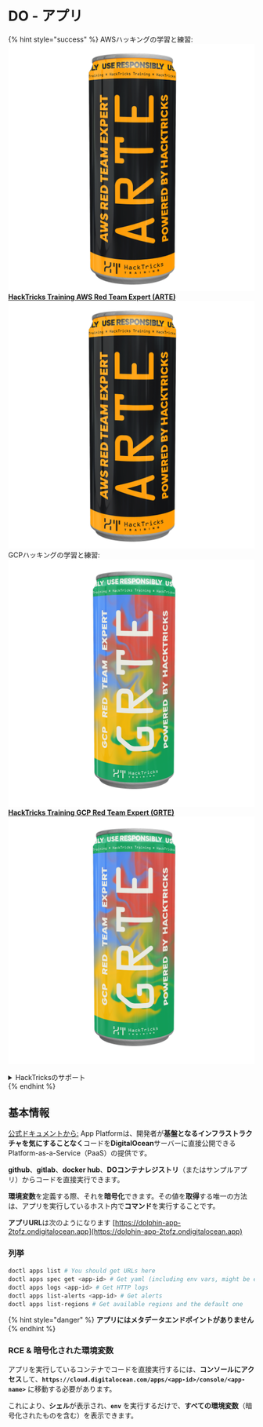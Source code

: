 # DO - アプリ

{% hint style="success" %}
AWSハッキングの学習と練習:<img src="/.gitbook/assets/image.png" alt="" data-size="line">[**HackTricks Training AWS Red Team Expert (ARTE)**](https://training.hacktricks.xyz/courses/arte)<img src="/.gitbook/assets/image.png" alt="" data-size="line">\
GCPハッキングの学習と練習: <img src="/.gitbook/assets/image (2).png" alt="" data-size="line">[**HackTricks Training GCP Red Team Expert (GRTE)**<img src="/.gitbook/assets/image (2).png" alt="" data-size="line">](https://training.hacktricks.xyz/courses/grte)

<details>

<summary>HackTricksのサポート</summary>

* [**サブスクリプションプラン**](https://github.com/sponsors/carlospolop)をチェック！
* 💬 [**Discordグループ**](https://discord.gg/hRep4RUj7f)に**参加**または[**telegramグループ**](https://t.me/peass)に参加するか、**Twitter** 🐦 [**@hacktricks\_live**](https://twitter.com/hacktricks\_live)を**フォロー**してください。
* **HackTricks**と**HackTricks Cloud**のgithubリポジトリにPRを提出して**ハッキングトリックを共有**してください。

</details>
{% endhint %}

## 基本情報

[公式ドキュメントから:](https://docs.digitalocean.com/glossary/app-platform/) App Platformは、開発者が**基盤となるインフラストラクチャを気にすることなく**コードを**DigitalOcean**サーバーに直接公開できるPlatform-as-a-Service（PaaS）の提供です。

**github**、**gitlab**、**docker hub**、**DOコンテナレジストリ**（またはサンプルアプリ）からコードを直接実行できます。

**環境変数**を定義する際、それを**暗号化**できます。その値を**取得**する唯一の方法は、アプリを実行しているホスト内で**コマンド**を実行することです。

**アプリURL**は次のようになります [https://dolphin-app-2tofz.ondigitalocean.app](https://dolphin-app-2tofz.ondigitalocean.app)

### 列挙
```bash
doctl apps list # You should get URLs here
doctl apps spec get <app-id> # Get yaml (including env vars, might be encrypted)
doctl apps logs <app-id> # Get HTTP logs
doctl apps list-alerts <app-id> # Get alerts
doctl apps list-regions # Get available regions and the default one
```
{% hint style="danger" %}
**アプリにはメタデータエンドポイントがありません**
{% endhint %}

### RCE & 暗号化された環境変数

アプリを実行しているコンテナでコードを直接実行するには、**コンソールにアクセス**して、**`https://cloud.digitalocean.com/apps/<app-id>/console/<app-name>`** に移動する必要があります。

これにより、**シェル**が表示され、**`env`** を実行するだけで、**すべての環境変数**（暗号化されたものを含む）を表示できます。
